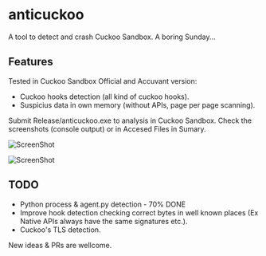 # anticuckoo
A tool to detect and crash Cuckoo Sandbox. A boring Sunday...

## Features 
Tested in Cuckoo Sandbox Official and Accuvant version:
* Cuckoo hooks detection (all kind of cuckoo hooks).
* Suspicius data in own memory (without APIs, page per page scanning).

Submit Release/anticuckoo.exe to analysis in Cuckoo Sandbox. Check the screenshots (console output) or in Accesed Files in Sumary.

![ScreenShot](https://github.com/David-Reguera-Garcia-Dreg/anticuckoo/blob/images/anticuckoo.png)

![ScreenShot](https://github.com/David-Reguera-Garcia-Dreg/anticuckoo/blob/images/Sumary.png)

## TODO
* Python process & agent.py detection - 70% DONE
* Improve hook detection checking correct bytes in well known places (Ex Native APIs always have the same signatures etc.).
* Cuckoo's TLS detection.

New ideas & PRs are wellcome.
